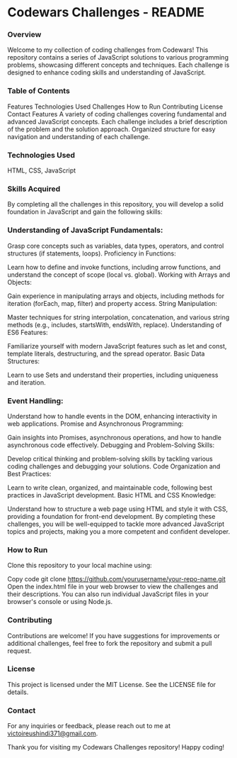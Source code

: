 # Codewars Challenges - README

### Overview
Welcome to my collection of coding challenges from Codewars! This repository contains a series of JavaScript solutions to various programming problems, showcasing different concepts and techniques. Each challenge is designed to enhance coding skills and understanding of JavaScript.

### Table of Contents
Features
Technologies Used
Challenges
How to Run
Contributing
License
Contact
Features
A variety of coding challenges covering fundamental and advanced JavaScript concepts.
Each challenge includes a brief description of the problem and the solution approach.
Organized structure for easy navigation and understanding of each challenge.
### Technologies Used

HTML,
CSS,
JavaScript


### Skills Acquired
By completing all the challenges in this repository, you will develop a solid foundation in JavaScript and gain the following skills:

### Understanding of JavaScript Fundamentals:

Grasp core concepts such as variables, data types, operators, and control structures (if statements, loops).
Proficiency in Functions:

Learn how to define and invoke functions, including arrow functions, and understand the concept of scope (local vs. global).
Working with Arrays and Objects:

Gain experience in manipulating arrays and objects, including methods for iteration (forEach, map, filter) and property access.
String Manipulation:

Master techniques for string interpolation, concatenation, and various string methods (e.g., includes, startsWith, endsWith, replace).
Understanding of ES6 Features:

Familiarize yourself with modern JavaScript features such as let and const, template literals, destructuring, and the spread operator.
Basic Data Structures:

Learn to use Sets and understand their properties, including uniqueness and iteration.
### Event Handling:

Understand how to handle events in the DOM, enhancing interactivity in web applications.
Promise and Asynchronous Programming:

Gain insights into Promises, asynchronous operations, and how to handle asynchronous code effectively.
Debugging and Problem-Solving Skills:

Develop critical thinking and problem-solving skills by tackling various coding challenges and debugging your solutions.
Code Organization and Best Practices:

Learn to write clean, organized, and maintainable code, following best practices in JavaScript development.
Basic HTML and CSS Knowledge:

Understand how to structure a web page using HTML and style it with CSS, providing a foundation for front-end development.
By completing these challenges, you will be well-equipped to tackle more advanced JavaScript topics and projects, making you a more competent and confident developer.


### How to Run
Clone this repository to your local machine using:

Copy code
git clone https://github.com/yourusername/your-repo-name.git
Open the index.html file in your web browser to view the challenges and their descriptions.
You can also run individual JavaScript files in your browser's console or using Node.js.
### Contributing
Contributions are welcome! If you have suggestions for improvements or additional challenges, feel free to fork the repository and submit a pull request.

### License
This project is licensed under the MIT License. See the LICENSE file for details.

### Contact
For any inquiries or feedback, please reach out to me at victoireushindi371@gmail.com.

Thank you for visiting my Codewars Challenges repository! Happy coding!